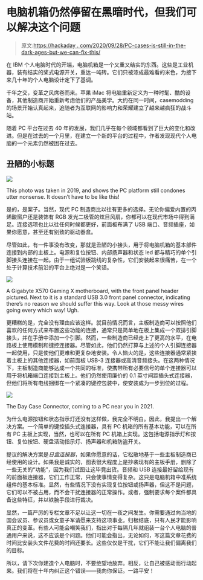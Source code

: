# 电脑机箱仍然停留在黑暗时代，但我们可以解决这个问题

> 原文:[https://hackaday . com/2020/09/28/PC-cases-is-still-in-the-dark-ages-but-we-can-fix-this/](https://hackaday.com/2020/09/28/pc-cases-are-still-stuck-in-the-dark-ages-but-we-can-fix-this/)

在 IBM 个人电脑时代的开端，电脑机箱是一个又重又结实的东西。这些是工业机器，装有结实的桨式电源开关，重达一吨砖。它们只被漆成最难看的米色，为接下来几十年的个人电脑设计定下了基调。

千年之交，变革之风席卷而来。苹果 iMac 将电脑重新定义为一种时髦、酷的设备，其他制造商开始重新考虑他们的产品美学。大约在同一时间，casemodding 的场景开始认真起来，追随者为互联网的影响力和荣耀建立了越来越疯狂的战斗站。

随着 PC 平台在过去 40 年的发展，我们几乎在每个领域都看到了巨大的变化和改进。但是在过去的一个月里，在建立一个新的平台的过程中，作者发现现代个人电脑的一个元素仍然被困在过去。

## 丑陋的小标题

![](../Images/8b6f74632c0132d8ac37f0659d16121e.png)

This photo was taken in 2019, and shows the PC platform still condones utter nonsense. It doesn’t have to be like this!

是的，是案子。当然，现代 PC 制造商比以往有更多的选择。无论你偏爱内置的丙烯酸窗户还是装饰有 RGB 发光二极管的炫目风扇，你都可以在现代市场中得到满足。连接选项也比以往任何时候都更好，前面板布满了 USB 端口、音频插座，如果你愿意，甚至还有别致的驱动器盒。

尽管如此，有一件事没有改变，那就是丑陋的小接头，用于将电脑机箱的基本部件连接到内部的主板上。电源和复位按钮、内部扬声器和状态 led 都与精巧的单个引脚接头连接在一起。由于一组试验板跳线的复杂性，它们安装起来很痛苦，在一个处于计算技术前沿的平台上绝对是一个笑话。

![](../Images/a8d4c50fc8920250f01578c8a62ccead.png)

A Gigabyte X570 Gaming X motherboard, with the front panel header pictured. Next to it is a standard USB 3.0 front panel connector, indicating there’s no reason we should suffer this way. Look at those messy wires going every which way! Ugh.

更糟糕的是，完全没有理由应该这样。就目前情况而言，主板制造商可以按照他们喜欢的任何方式来布置这些功能的连接，通常只是简单地在板上集成一个双排引脚接头，并在手册中添加一个引脚。然而，一些制造商已经走上了更高的水平，在电路板上使用模制和键控连接器。尽管如此，他们仍然打算与上述的个人引脚连接器一起使用，只是使他们更难和更复杂地安装。令人恼火的是，这些连接器通常紧挨着主板上的其他连接器，如前面板 USB-3 连接器或高清音频接头。在这两种情况下，主板制造商能够达成一个共同的标准，使携带所有必要信号的单个连接器可以用于将机箱端口连接到主板上。他们仍然使用廉价的 0.1 英寸间距插头式连接器，但他们将所有电线捆绑在一个紧凑的键控包装中，使安装成为一步到位的过程。

![](../Images/ce730f0e903f05f79021a252d091fd31.png)

The Day Case Connector, coming to a PC near you in 2021.

为什么电源按钮和状态指示灯还没有这样做，我完全不明白。因此，我提出一个解决方案。一个简单的键控插头式连接器，具有 PC 机箱的所有基本功能，可以在所有 PC 主板上实现，当然，也可以在所有 PC 机箱上实现。这包括电源指示灯和按钮、复位按钮、硬盘活动指示灯、扬声器和机箱防盗开关。

提议的解决方案是*日盒连接器*，如果你愿意的话，它松散地基于一些主板制造商已经使用的设计。如果我是诚实的，图表很大程度上是抄袭现有的主板手册，删除了一些无关的“功能”，因为我们试图让这毕竟出货。音频和 USB 连接最好留给现有的前面板连接器，它们工作正常，只会使事情变得复杂。这只是电脑机箱中准系统组件的基本标准。显然，有些情况下没有实现复位按钮或扬声器，但这不是问题，它们可以不被占用，而不会干扰连接器的正常操作。或者，强制要求每个案件都具备这些特征，并以铁腕手段进行裁决。

显然，一篇严厉的专栏文章不足以让这一切在一夜之间发生。你需要通过向当地的国会议员、参议员或女童子军请愿来支持这项事业。归根结底，只有人民才能影响真正的变革。有些人可能会嘲笑我们，指出对于每隔几年就组装一台个人电脑的普通用户来说，这不应该是个问题。他们可能会指出，无论如何，写这篇文章花费的时间比安装头文件花费的时间还要长。这些仅仅是干扰，它们不能让我们偏离我们的目标。

所以，请下次你建造个人电脑时，不要绝望地放弃。相反，让自己被感动而行动起来。我们将在十年内纠正这个错误——我向你保证。一路平安！